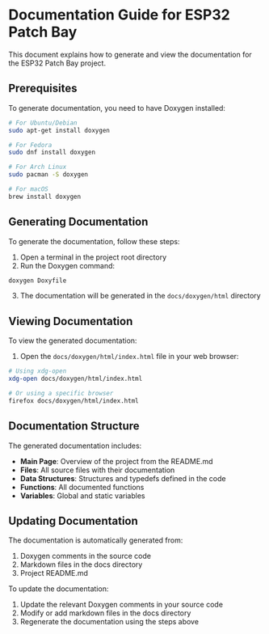 # Documentation Guide for ESP32 Patch Bay

This document explains how to generate and view the documentation for the ESP32 Patch Bay project.

## Prerequisites

To generate documentation, you need to have Doxygen installed:

```bash
# For Ubuntu/Debian
sudo apt-get install doxygen

# For Fedora
sudo dnf install doxygen

# For Arch Linux
sudo pacman -S doxygen

# For macOS
brew install doxygen
```

## Generating Documentation

To generate the documentation, follow these steps:

1. Open a terminal in the project root directory
2. Run the Doxygen command:

```bash
doxygen Doxyfile
```

3. The documentation will be generated in the `docs/doxygen/html` directory

## Viewing Documentation

To view the generated documentation:

1. Open the `docs/doxygen/html/index.html` file in your web browser:

```bash
# Using xdg-open
xdg-open docs/doxygen/html/index.html

# Or using a specific browser
firefox docs/doxygen/html/index.html
```

## Documentation Structure

The generated documentation includes:

- **Main Page**: Overview of the project from the README.md
- **Files**: All source files with their documentation
- **Data Structures**: Structures and typedefs defined in the code
- **Functions**: All documented functions
- **Variables**: Global and static variables

## Updating Documentation

The documentation is automatically generated from:

1. Doxygen comments in the source code
2. Markdown files in the docs directory
3. Project README.md

To update the documentation:
1. Update the relevant Doxygen comments in your source code
2. Modify or add markdown files in the docs directory
3. Regenerate the documentation using the steps above